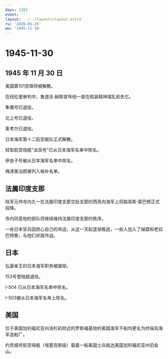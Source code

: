 ```yaml
---
days: 2282
event: ''
layout: ../../layouts/Layout.astro
ru: '2028-05-25'
ww: '1945-11-30'
---
```


# 1945-11-30

## 1945 年 11 月 30 日

美国第101空降师被解散。

在纽伦堡审判中，鲁道夫·赫斯宣布他一直在假装精神错乱和失忆。

隼鹰号已退役。

北上号已退役。

麦考尔已退役。

日本海军第十二航空舰队正式解散。

轻型航空母舰"龙凤号"已从日本海军名单中除名。

伊良子号被从日本海军名单中除名。

梅津美治郎被列入候补名单。

## 法属印度支那

陆军元帅寺内久一在法属印度支那交趾支那的西贡向海军上将路易斯·蒙巴顿正式投降。

寺内同意他的部队将继续维持法属印度支那的秩序。

一些日本官兵因担心自己的命运，从这一天起逐渐叛逃，一些人加入了越盟和老挝巴特寮，与他们并肩作战。

## 日本

弘康亲王的日本海军职务被废除。

153号登陆舰退役。

I-504 已从日本海军名单中除名。

I-503被从日本海军名单上除名。

## 美国

位于美国加利福尼亚州洛杉矶附近的罗斯福基地的美国海军干船坞更名为终端岛海军造船厂。

约克城号航空母舰（埃塞克斯级）载着一船美国士兵抵达美国加利福尼亚州旧金山。